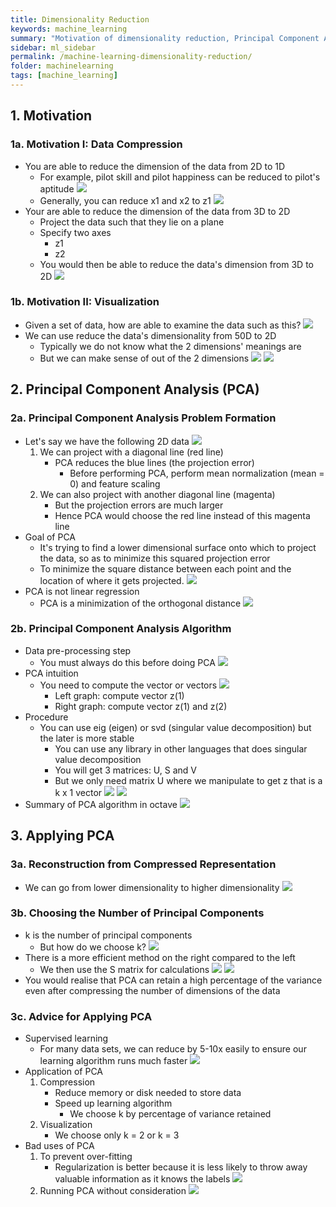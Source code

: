 ```yaml
---
title: Dimensionality Reduction
keywords: machine_learning
summary: "Motivation of dimensionality reduction, Principal Component Analysis (PCA), and applying PCA."
sidebar: ml_sidebar
permalink: /machine-learning-dimensionality-reduction/
folder: machinelearning
tags: [machine_learning]
---
```


## 1. Motivation
### 1a. Motivation I: Data Compression
- You are able to reduce the dimension of the data from 2D to 1D
    - For example, pilot skill and pilot happiness can be reduced to pilot's aptitude
    ![](https://raw.githubusercontent.com/ritchieng/machine-learning-stanford/master/w8_unsupervised_learning/unsupervisedlearning14.png)
    - Generally, you can reduce x1 and x2 to z1
    ![](https://raw.githubusercontent.com/ritchieng/machine-learning-stanford/master/w8_unsupervised_learning/unsupervisedlearning15.png)
- Your are able to reduce the dimension of the data from 3D to 2D
    - Project the data such that they lie on a plane
    - Specify two axes
        - z1
        - z2
    - You would then be able to reduce the data's dimension from 3D to 2D
    ![](https://raw.githubusercontent.com/ritchieng/machine-learning-stanford/master/w8_unsupervised_learning/unsupervisedlearning16.png)

### 1b. Motivation II: Visualization
- Given a set of data, how are able to examine the data such as this?
![](https://raw.githubusercontent.com/ritchieng/machine-learning-stanford/master/w8_unsupervised_learning/unsupervisedlearning17.png)
- We can use reduce the data's dimensionality from 50D to 2D 
    - Typically we do not know what the 2 dimensions' meanings are
    - But we can make sense of out of the 2 dimensions
![](https://raw.githubusercontent.com/ritchieng/machine-learning-stanford/master/w8_unsupervised_learning/unsupervisedlearning18.png)
![](https://raw.githubusercontent.com/ritchieng/machine-learning-stanford/master/w8_unsupervised_learning/unsupervisedlearning19.png)

## 2. Principal Component Analysis (PCA)
### 2a. Principal Component Analysis Problem Formation
- Let's say we have the following 2D data
![](https://raw.githubusercontent.com/ritchieng/machine-learning-stanford/master/w8_unsupervised_learning/unsupervisedlearning20.png)
    1. We can project with a diagonal line (red line)
        - PCA reduces the blue lines (the projection error)
            - Before performing PCA, perform mean normalization (mean = 0) and feature scaling
    2. We can also project with another diagonal line (magenta)
        - But the projection errors are much larger
        - Hence PCA would choose the red line instead of this magenta line
- Goal of PCA
    - It's trying to find a lower dimensional surface onto which to project the data, so as to minimize this squared projection error
    - To minimize the square distance between each point and the location of where it gets projected. 
    ![](https://raw.githubusercontent.com/ritchieng/machine-learning-stanford/master/w8_unsupervised_learning/unsupervisedlearning21.png)
- PCA is not linear regression
    - PCA is a minimization of the orthogonal distance
    ![](https://raw.githubusercontent.com/ritchieng/machine-learning-stanford/master/w8_unsupervised_learning/unsupervisedlearning22.png)

### 2b. Principal Component Analysis Algorithm
- Data pre-processing step
    - You must always do this before doing PCA
    ![](https://raw.githubusercontent.com/ritchieng/machine-learning-stanford/master/w8_unsupervised_learning/unsupervisedlearning23.png)
- PCA intuition
    - You need to compute the vector or vectors
        ![](https://raw.githubusercontent.com/ritchieng/machine-learning-stanford/master/w8_unsupervised_learning/unsupervisedlearning24.png)
        - Left graph: compute vector z(1)
        - Right graph: compute vector z(1) and z(2)
- Procedure
    - You can use eig (eigen) or svd (singular value decomposition) but the later is more stable
        - You can use any library in other languages that does singular value decomposition
        - You will get 3 matrices: U, S and V
        - But we only need matrix U where we manipulate to get z that is a k x 1 vector
        ![](https://raw.githubusercontent.com/ritchieng/machine-learning-stanford/master/w8_unsupervised_learning/unsupervisedlearning25.png)
        ![](uhttps://raw.githubusercontent.com/ritchieng/machine-learning-stanford/master/w8_unsupervised_learning/nsupervisedlearning26.png)
- Summary of PCA algorithm in octave
![](https://raw.githubusercontent.com/ritchieng/machine-learning-stanford/master/w8_unsupervised_learning/unsupervisedlearning27.png)

## 3. Applying PCA
### 3a. Reconstruction from Compressed Representation
- We can go from lower dimensionality to higher dimensionality
![](https://raw.githubusercontent.com/ritchieng/machine-learning-stanford/master/w8_unsupervised_learning/unsupervisedlearning28.png)

### 3b. Choosing the Number of Principal Components
- k is the number of principal components 
    - But how do we choose k?
    ![](https://raw.githubusercontent.com/ritchieng/machine-learning-stanford/master/w8_unsupervised_learning/unsupervisedlearning29.png)
- There is a more efficient method on the right compared to the left
    - We then use the S matrix for calculations 
    ![](https://raw.githubusercontent.com/ritchieng/machine-learning-stanford/master/w8_unsupervised_learning/unsupervisedlearning30.png)
    ![](https://raw.githubusercontent.com/ritchieng/machine-learning-stanford/master/w8_unsupervised_learning/unsupervisedlearning31.png)
- You would realise that PCA can retain a high percentage of the variance even after compressing the number of dimensions of the data

### 3c. Advice for Applying PCA
- Supervised learning
    - For many data sets, we can reduce by 5-10x easily to ensure our learning algorithm runs much faster
    ![](https://raw.githubusercontent.com/ritchieng/machine-learning-stanford/master/w8_unsupervised_learning/unsupervisedlearning32.png)
- Application of PCA
    1. Compression
        - Reduce memory or disk needed to store data
        - Speed up learning algorithm   
            - We choose k by percentage of variance retained
    2. Visualization
        - We choose only k = 2 or k = 3 
- Bad uses of PCA
    1. To prevent over-fitting
        - Regularization is better because it is less likely to throw away valuable information as it knows the labels
        ![](https://raw.githubusercontent.com/ritchieng/machine-learning-stanford/master/w8_unsupervised_learning/unsupervisedlearning33.png)
    2. Running PCA without consideration
        ![](https://raw.githubusercontent.com/ritchieng/machine-learning-stanford/master/w8_unsupervised_learning/unsupervisedlearning34.png)